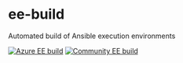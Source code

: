 # ee-build

Automated build of Ansible execution environments

[![Azure EE build](https://github.com/clsmith70/ee-build/actions/workflows/azure-ee.yml/badge.svg)](https://github.com/clsmith70/ee-build/actions/workflows/azure-ee.yml)
[![Community EE build](https://github.com/clsmith70/ee-build/actions/workflows/community-ee.yml/badge.svg)](https://github.com/clsmith70/ee-build/actions/workflows/community-ee.yml)
